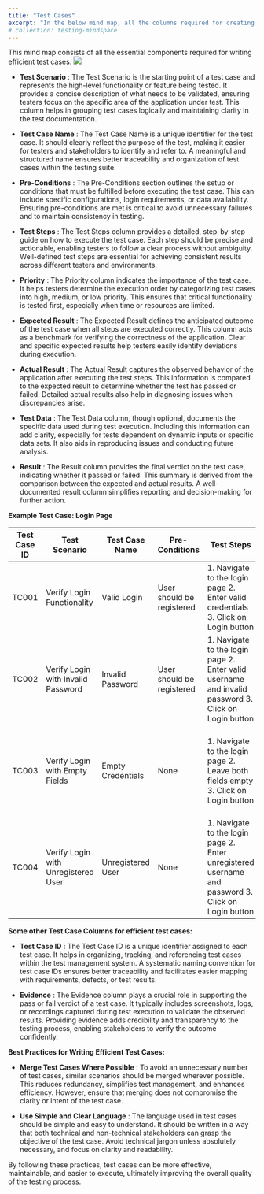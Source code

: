 ```yaml
---
title: "Test Cases"
excerpt: "In the below mind map, all the columns required for creating effective test cases are mentioned."
# collection: testing-mindspace
---
```


This mind map consists of all the essential components required for writing efficient test cases.
<img src='/images/Teststeps.jpg'>

* **Test Scenario** : The Test Scenario is the starting point of a test case and represents the high-level functionality or feature being tested. It provides a concise description of what needs to be validated, ensuring testers focus on the specific area of the application under test. This column helps in grouping test cases logically and maintaining clarity in the test documentation.

* **Test Case Name** : The Test Case Name is a unique identifier for the test case. It should clearly reflect the purpose of the test, making it easier for testers and stakeholders to identify and refer to. A meaningful and structured name ensures better traceability and organization of test cases within the testing suite.

* **Pre-Conditions** : The Pre-Conditions section outlines the setup or conditions that must be fulfilled before executing the test case. This can include specific configurations, login requirements, or data availability. Ensuring pre-conditions are met is critical to avoid unnecessary failures and to maintain consistency in testing.

* **Test Steps** : The Test Steps column provides a detailed, step-by-step guide on how to execute the test case. Each step should be precise and actionable, enabling testers to follow a clear process without ambiguity. Well-defined test steps are essential for achieving consistent results across different testers and environments.

* **Priority** : The Priority column indicates the importance of the test case. It helps testers determine the execution order by categorizing test cases into high, medium, or low priority. This ensures that critical functionality is tested first, especially when time or resources are limited.

* **Expected Result** : The Expected Result defines the anticipated outcome of the test case when all steps are executed correctly. This column acts as a benchmark for verifying the correctness of the application. Clear and specific expected results help testers easily identify deviations during execution.

* **Actual Result** : The Actual Result captures the observed behavior of the application after executing the test steps. This information is compared to the expected result to determine whether the test has passed or failed. Detailed actual results also help in diagnosing issues when discrepancies arise.

* **Test Data** : The Test Data column, though optional, documents the specific data used during test execution. Including this information can add clarity, especially for tests dependent on dynamic inputs or specific data sets. It also aids in reproducing issues and conducting future analysis.

* **Result** : The Result column provides the final verdict on the test case, indicating whether it passed or failed. This summary is derived from the comparison between the expected and actual results. A well-documented result column simplifies reporting and decision-making for further action.

**Example Test Case: Login Page**

| Test Case ID | Test Scenario | Test Case Name | Pre-Conditions | Test Steps | Priority | Expected Result | Actual Result | Test Data | Result |
|-------------|--------------|----------------|----------------|------------|----------|-----------------|---------------|-----------|--------|
| TC001 | Verify Login Functionality | Valid Login | User should be registered | 1. Navigate to the login page  2. Enter valid credentials  3. Click on Login button | High | User should be redirected to the dashboard | As expected | Username: testuser, Password: Test@123 | Pass |
| TC002 | Verify Login with Invalid Password | Invalid Password | User should be registered | 1. Navigate to the login page  2. Enter valid username and invalid password  3. Click on Login button | High | Error message 'Invalid credentials' should be displayed | As expected | Username: testuser, Password: WrongPass | Pass |
| TC003 | Verify Login with Empty Fields | Empty Credentials | None | 1. Navigate to the login page  2. Leave both fields empty  3. Click on Login button | Medium | Error message 'Username and password are required' should be displayed | As expected | None | Pass |
| TC004 | Verify Login with Unregistered User | Unregistered User | None | 1. Navigate to the login page  2. Enter unregistered username and password  3. Click on Login button | Medium | Error message 'User does not exist' should be displayed | As expected | Username: newuser, Password: Test@123 | Pass |

**Some other Test Case Columns for efficient test cases:**

* **Test Case ID** : The Test Case ID is a unique identifier assigned to each test case. It helps in organizing, tracking, and referencing test cases within the test management system. A systematic naming convention for test case IDs ensures better traceability and facilitates easier mapping with requirements, defects, or test results.

* **Evidence** : The Evidence column plays a crucial role in supporting the pass or fail verdict of a test case. It typically includes screenshots, logs, or recordings captured during test execution to validate the observed results. Providing evidence adds credibility and transparency to the testing process, enabling stakeholders to verify the outcome confidently.

**Best Practices for Writing Efficient Test Cases:**

* **Merge Test Cases Where Possible** : To avoid an unnecessary number of test cases, similar scenarios should be merged wherever possible. This reduces redundancy, simplifies test management, and enhances efficiency. However, ensure that merging does not compromise the clarity or intent of the test case.

* **Use Simple and Clear Language** : The language used in test cases should be simple and easy to understand. It should be written in a way that both technical and non-technical stakeholders can grasp the objective of the test case. Avoid technical jargon unless absolutely necessary, and focus on clarity and readability.

By following these practices, test cases can be more effective, maintainable, and easier to execute, ultimately improving the overall quality of the testing process.
